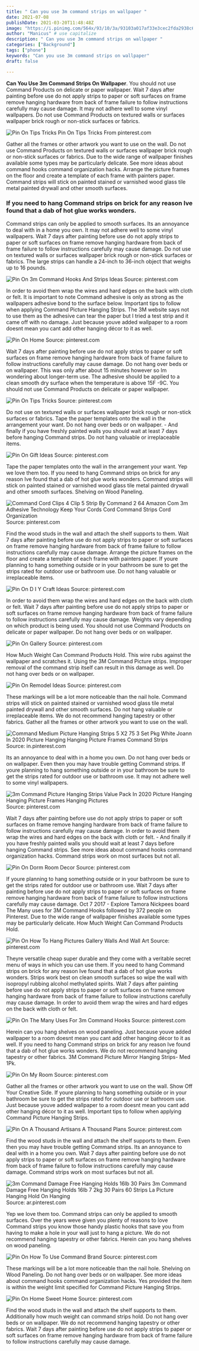 ```yaml
---
title: " Can you use 3m command strips on wallpaper "
date: 2021-07-08
publishDate: 2021-03-20T11:48:48Z
image: "https://i.pinimg.com/564x/93/10/3a/93103a017af33e3cec2fda2938c6c01d--home-decorating-strips.jpg"
author: "Manicus" # use capitalize
description: " Can you use 3m command strips on wallpaper "
categories: ["Background"]
tags: ["phone"]
keywords: "Can you use 3m command strips on wallpaper"
draft: false

---
```



**Can You Use 3m Command Strips On Wallpaper**. You should not use Command Products on delicate or paper wallpaper. Wait 7 days after painting before use do not apply strips to paper or soft surfaces on frame remove hanging hardware from back of frame failure to follow instructions carefully may cause damage. It may not adhere well to some vinyl wallpapers. Do not use Command Products on textured walls or surfaces wallpaper brick rough or non-stick surfaces or fabrics.

![Pin On Tips Tricks](https://i.pinimg.com/736x/7b/64/44/7b6444ad414ae5a9912a964618063bb6--chinese-wallpaper-wallpaper-panels.jpg "Pin On Tips Tricks")
Pin On Tips Tricks From pinterest.com


Gather all the frames or other artwork you want to use on the wall. Do not use Command Products on textured walls or surfaces wallpaper brick rough or non-stick surfaces or fabrics. Due to the wide range of wallpaper finishes available some types may be particularly delicate. See more ideas about command hooks command organization hacks. Arrange the picture frames on the floor and create a template of each frame with painters paper. Command strips will stick on painted stained or varnished wood glass tile metal painted drywall and other smooth surfaces.

### If you need to hang Command strips on brick for any reason Ive found that a dab of hot glue works wonders.

Command strips can only be applied to smooth surfaces. Its an annoyance to deal with in a home you own. It may not adhere well to some vinyl wallpapers. Wait 7 days after painting before use do not apply strips to paper or soft surfaces on frame remove hanging hardware from back of frame failure to follow instructions carefully may cause damage. Do not use on textured walls or surfaces wallpaper brick rough or non-stick surfaces or fabrics. The large strips can handle a 24-inch to 36-inch object that weighs up to 16 pounds.


![Pin On 3m Command Hooks And Strips Ideas](https://i.pinimg.com/originals/05/6c/e6/056ce61e9d5838a226fa1f083a0964f5.jpg "Pin On 3m Command Hooks And Strips Ideas")
Source: pinterest.com

In order to avoid them wrap the wires and hard edges on the back with cloth or felt. It is important to note Command adhesive is only as strong as the wallpapers adhesive bond to the surface below. Important tips to follow when applying Command Picture Hanging Strips. The 3M website says not to use them as the adhesive can tear the paper but I tried a test strip and it came off with no damage. Just because youve added wallpaper to a room doesnt mean you cant add other hanging décor to it as well.

![Pin On Home](https://i.pinimg.com/474x/40/cc/02/40cc02be0fc9fda106f0e6325bb4dc49.jpg "Pin On Home")
Source: pinterest.com

Wait 7 days after painting before use do not apply strips to paper or soft surfaces on frame remove hanging hardware from back of frame failure to follow instructions carefully may cause damage. Do not hang over beds or on wallpaper. This was only after about 15 minutes however so Im wondering about longer-term use. The adhesive should be applied to a clean smooth dry surface when the temperature is above 15F -9C. You should not use Command Products on delicate or paper wallpaper.

![Pin On Tips Tricks](https://i.pinimg.com/736x/7b/64/44/7b6444ad414ae5a9912a964618063bb6--chinese-wallpaper-wallpaper-panels.jpg "Pin On Tips Tricks")
Source: pinterest.com

Do not use on textured walls or surfaces wallpaper brick rough or non-stick surfaces or fabrics. Tape the paper templates onto the wall in the arrangement your want. Do not hang over beds or on wallpaper. - And finally if you have freshly painted walls you should wait at least 7 days before hanging Command strips. Do not hang valuable or irreplaceable items.

![Pin On Gift Ideas](https://i.pinimg.com/originals/bc/66/0b/bc660b9f806210df56d01891587f232d.jpg "Pin On Gift Ideas")
Source: pinterest.com

Tape the paper templates onto the wall in the arrangement your want. Yep we love them too. If you need to hang Command strips on brick for any reason Ive found that a dab of hot glue works wonders. Command strips will stick on painted stained or varnished wood glass tile metal painted drywall and other smooth surfaces. Shelving on Wood Paneling.

![Command Cord Clips 4 Clip 5 Strip By Command 2 64 Amazon Com 3m Adhesive Technology Keep Your Cords Cord Command Strips Cord Organization](https://i.pinimg.com/originals/5c/fc/f4/5cfcf47f035464553200472f18d24f5f.jpg "Command Cord Clips 4 Clip 5 Strip By Command 2 64 Amazon Com 3m Adhesive Technology Keep Your Cords Cord Command Strips Cord Organization")
Source: pinterest.com

Find the wood studs in the wall and attach the shelf supports to them. Wait 7 days after painting before use do not apply strips to paper or soft surfaces on frame remove hanging hardware from back of frame failure to follow instructions carefully may cause damage. Arrange the picture frames on the floor and create a template of each frame with painters paper. If youre planning to hang something outside or in your bathroom be sure to get the strips rated for outdoor use or bathroom use. Do not hang valuable or irreplaceable items.

![Pin On D I Y Craft Ideas](https://i.pinimg.com/originals/d3/c3/ea/d3c3eafa567d7eb929db4bde0c8dc812.jpg "Pin On D I Y Craft Ideas")
Source: pinterest.com

In order to avoid them wrap the wires and hard edges on the back with cloth or felt. Wait 7 days after painting before use do not apply strips to paper or soft surfaces on frame remove hanging hardware from back of frame failure to follow instructions carefully may cause damage. Weights vary depending on which product is being used. You should not use Command Products on delicate or paper wallpaper. Do not hang over beds or on wallpaper.

![Pin On Gallery](https://i.pinimg.com/originals/48/b3/1c/48b31cadb6ad7dad19de6fda03b87740.jpg "Pin On Gallery")
Source: pinterest.com

How Much Weight Can Command Products Hold. This wire rubs against the wallpaper and scratches it. Using the 3M Command Picture strips. Improper removal of the command strip itself can result in this damage as well. Do not hang over beds or on wallpaper.

![Pin On Remodel Ideas](https://i.pinimg.com/originals/84/ba/14/84ba1492d96b9fb866de5b563eec4d79.jpg "Pin On Remodel Ideas")
Source: pinterest.com

These markings will be a lot more noticeable than the nail hole. Command strips will stick on painted stained or varnished wood glass tile metal painted drywall and other smooth surfaces. Do not hang valuable or irreplaceable items. We do not recommend hanging tapestry or other fabrics. Gather all the frames or other artwork you want to use on the wall.

![Command Medium Picture Hanging Strips 5 X2 75 3 Set Pkg White Joann In 2020 Picture Hanging Hanging Picture Frames Command Strips](https://i.pinimg.com/originals/69/06/05/6906051636d27a66560b324cd4ebf7e3.jpg "Command Medium Picture Hanging Strips 5 X2 75 3 Set Pkg White Joann In 2020 Picture Hanging Hanging Picture Frames Command Strips")
Source: in.pinterest.com

Its an annoyance to deal with in a home you own. Do not hang over beds or on wallpaper. Even then you may have trouble getting Command strips. If youre planning to hang something outside or in your bathroom be sure to get the strips rated for outdoor use or bathroom use. It may not adhere well to some vinyl wallpapers.

![3m Command Picture Hanging Strips Value Pack In 2020 Picture Hanging Hanging Picture Frames Hanging Pictures](https://i.pinimg.com/564x/0f/a0/6d/0fa06d56c0c674326879f8fa74211bf6.jpg "3m Command Picture Hanging Strips Value Pack In 2020 Picture Hanging Hanging Picture Frames Hanging Pictures")
Source: pinterest.com

Wait 7 days after painting before use do not apply strips to paper or soft surfaces on frame remove hanging hardware from back of frame failure to follow instructions carefully may cause damage. In order to avoid them wrap the wires and hard edges on the back with cloth or felt. - And finally if you have freshly painted walls you should wait at least 7 days before hanging Command strips. See more ideas about command hooks command organization hacks. Command strips work on most surfaces but not all.

![Pin On Dorm Room Decor](https://i.pinimg.com/originals/9b/df/77/9bdf77e4e90254e475650b6d73093755.jpg "Pin On Dorm Room Decor")
Source: pinterest.com

If youre planning to hang something outside or in your bathroom be sure to get the strips rated for outdoor use or bathroom use. Wait 7 days after painting before use do not apply strips to paper or soft surfaces on frame remove hanging hardware from back of frame failure to follow instructions carefully may cause damage. Oct 7 2017 - Explore Tamora Nickpees board The Many uses for 3M Command Hooks followed by 372 people on Pinterest. Due to the wide range of wallpaper finishes available some types may be particularly delicate. How Much Weight Can Command Products Hold.

![Pin On How To Hang Pictures Gallery Walls And Wall Art](https://i.pinimg.com/originals/24/2c/94/242c941d4774efc5992b6b8e409acaf3.png "Pin On How To Hang Pictures Gallery Walls And Wall Art")
Source: pinterest.com

Theyre versatile cheap super durable and they come with a veritable secret menu of ways in which you can use them. If you need to hang Command strips on brick for any reason Ive found that a dab of hot glue works wonders. Strips work best on clean smooth surfaces so wipe the wall with isopropyl rubbing alcohol methylated spirits. Wait 7 days after painting before use do not apply strips to paper or soft surfaces on frame remove hanging hardware from back of frame failure to follow instructions carefully may cause damage. In order to avoid them wrap the wires and hard edges on the back with cloth or felt.

![Pin On The Many Uses For 3m Command Hooks](https://i.pinimg.com/originals/eb/7c/3f/eb7c3f08868ae8d750ffe9173828537a.jpg "Pin On The Many Uses For 3m Command Hooks")
Source: pinterest.com

Herein can you hang shelves on wood paneling. Just because youve added wallpaper to a room doesnt mean you cant add other hanging décor to it as well. If you need to hang Command strips on brick for any reason Ive found that a dab of hot glue works wonders. We do not recommend hanging tapestry or other fabrics. 3M Command Picture Mirror Hanging Strips- Med 1Pk.

![Pin On My Room](https://i.pinimg.com/originals/d0/af/1f/d0af1f4262b9f567989ca8d7ab9994ef.jpg "Pin On My Room")
Source: pinterest.com

Gather all the frames or other artwork you want to use on the wall. Show Off Your Creative Side. If youre planning to hang something outside or in your bathroom be sure to get the strips rated for outdoor use or bathroom use. Just because youve added wallpaper to a room doesnt mean you cant add other hanging décor to it as well. Important tips to follow when applying Command Picture Hanging Strips.

![Pin On A Thousand Artisans A Thousand Plans](https://i.pinimg.com/originals/e3/eb/3f/e3eb3fd1bd2c9e1d610e1c23776cfe03.jpg "Pin On A Thousand Artisans A Thousand Plans")
Source: pinterest.com

Find the wood studs in the wall and attach the shelf supports to them. Even then you may have trouble getting Command strips. Its an annoyance to deal with in a home you own. Wait 7 days after painting before use do not apply strips to paper or soft surfaces on frame remove hanging hardware from back of frame failure to follow instructions carefully may cause damage. Command strips work on most surfaces but not all.

![3m Command Damage Free Hanging Holds 16lb 30 Pairs 3m Command Damage Free Hanging Holds 16lb 7 2kg 30 Pairs 60 Strips La Picture Hanging Hold On Hanging](https://i.pinimg.com/originals/60/e5/0a/60e50afabaea1fb4dd981d124036f5c9.png "3m Command Damage Free Hanging Holds 16lb 30 Pairs 3m Command Damage Free Hanging Holds 16lb 7 2kg 30 Pairs 60 Strips La Picture Hanging Hold On Hanging")
Source: ar.pinterest.com

Yep we love them too. Command strips can only be applied to smooth surfaces. Over the years weve given you plenty of reasons to love Command strips you know those handy plastic hooks that save you from having to make a hole in your wall just to hang a picture. We do not recommend hanging tapestry or other fabrics. Herein can you hang shelves on wood paneling.

![Pin On How To Use Command Brand](https://i.pinimg.com/originals/e7/29/4f/e7294fc0125477a5303eddad1e6333c8.jpg "Pin On How To Use Command Brand")
Source: pinterest.com

These markings will be a lot more noticeable than the nail hole. Shelving on Wood Paneling. Do not hang over beds or on wallpaper. See more ideas about command hooks command organization hacks. Yes provided the item is within the weight limit specified for Command Picture Hanging Strips.

![Pin On Home Sweet Home](https://i.pinimg.com/564x/93/10/3a/93103a017af33e3cec2fda2938c6c01d--home-decorating-strips.jpg "Pin On Home Sweet Home")
Source: pinterest.com

Find the wood studs in the wall and attach the shelf supports to them. Additionally how much weight can command strips hold. Do not hang over beds or on wallpaper. We do not recommend hanging tapestry or other fabrics. Wait 7 days after painting before use do not apply strips to paper or soft surfaces on frame remove hanging hardware from back of frame failure to follow instructions carefully may cause damage.

